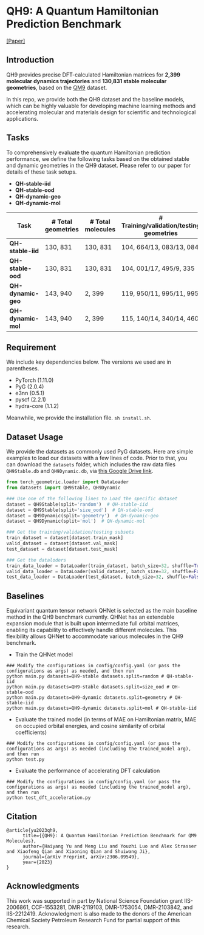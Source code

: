 # QH9: A Quantum Hamiltonian Prediction Benchmark

[[Paper]](https://arxiv.org/abs/2306.09549)

## Introduction

QH9 provides precise DFT-calculated Hamiltonian matrices for **2,399 molecular dynamics trajectories** and **130,831  stable molecular geometries**, based on the [QM9](http://quantum-machine.org/datasets/) dataset.

In this repo, we provide both the QH9 dataset and the baseline models, which can be highly valuable for developing machine learning methods and accelerating molecular and materials design for scientific and technological applications.


## Tasks

To comprehensively evaluate the quantum Hamiltonian prediction performance, we define the following tasks based on the obtained stable and dynamic geometries in the QH9 dataset. Please refer to our paper for details of these task setups.

* **QH-stable-iid** 
* **QH-stable-ood** 
* **QH-dynamic-geo** 
* **QH-dynamic-mol** 

| Task | # Total geometries | # Total molecules | # Training/validation/testing geometries|
| -------- | -------- | -------- | -------- |
|**QH-stable-iid** | 130, 831 | 130, 831 | 104, 664/13, 083/13, 084|
|**QH-stable-ood** | 130, 831 | 130, 831 | 104, 001/17, 495/9, 335|
|**QH-dynamic-geo** | 143, 940 | 2, 399 | 119, 950/11, 995/11, 995|
|**QH-dynamic-mol** | 143, 940 | 2, 399 | 115, 140/14, 340/14, 460|

## Requirement

We include key dependencies below. The versions we used are in parentheses. 
* PyTorch (1.11.0)
* PyG (2.0.4)
* e3nn (0.5.1)
* pyscf (2.2.1)
* hydra-core (1.1.2)

Meanwhile, we provide the installation file. `sh install.sh`.


## Dataset Usage
We provide the datasets as commonly used PyG datasets. Here are simple examples to load our datasets with a few lines of code. Prior to that, you can download the `datasets` folder, which includes the raw data files `QH9Stable.db` and `QH9Dynamic.db`, via [this Google Drive link](https://drive.google.com/drive/folders/13pPgBh3XvN2FCpowfnA8TT4VJ0OTceNM?usp=sharing).

```python
from torch_geometric.loader import DataLoader
from datasets import QH9Stable, QH9Dynamic

### Use one of the following lines to Load the specific dataset
dataset = QH9Stable(split='random')  # QH-stable-iid
dataset = QH9Stable(split='size_ood')  # QH-stable-ood
dataset = QH9Dynamic(split='geometry')  # QH-dynamic-geo
dataset = QH9Dynamic(split='mol')  # QH-dynamic-mol

### Get the training/validation/testing subsets
train_dataset = dataset[dataset.train_mask]
valid_dataset = dataset[dataset.val_mask]
test_dataset = dataset[dataset.test_mask]

### Get the dataloders
train_data_loader = DataLoader(train_dataset, batch_size=32, shuffle=True)
valid_data_loader = DataLoader(valid_dataset, batch_size=32, shuffle=False)
test_data_loader = DataLoader(test_dataset, batch_size=32, shuffle=False)
```

## Baselines
Equivariant quantum tensor network QHNet is selected as the main baseline method in the QH9 benchmark currently. QHNet has an extendable expansion module that is built upon intermediate full orbital matrices, enabling its capability to effectively handle different molecules. This flexibility allows QHNet to accommodate various molecules in the QH9 benchmark.

* Train the QHNet model
```shell script
### Modify the configurations in config/config.yaml (or pass the configurations as args) as needed, and then run
python main.py datasets=QH9-stable datasets.split=random # QH-stable-iid
python main.py datasets=QH9-stable datasets.split=size_ood # QH-stable-ood
python main.py datasets=QH9-dynamic datasets.split=geometry # QH-stable-iid
python main.py datasets=QH9-dynamic datasets.split=mol # QH-stable-iid
```

* Evaluate the trained model (in terms of MAE on Hamiltonian matrix, MAE on occupied orbital energies, and cosine similarity of orbital coefficients)
```shell script
### Modify the configurations in config/config.yaml (or pass the configurations as args) as needed (including the trained_model arg), and then run
python test.py
```

* Evaluate the performance of accelerating DFT calculation
```shell script
### Modify the configurations in config/config.yaml (or pass the configurations as args) as needed (including the trained_model arg), and then run
python test_dft_acceleration.py
```

## Citation
```
@article{yu2023qh9,
      title={{QH9}: A Quantum Hamiltonian Prediction Benchmark for QM9 Molecules}, 
      author={Haiyang Yu and Meng Liu and Youzhi Luo and Alex Strasser and Xiaofeng Qian and Xiaoning Qian and Shuiwang Ji},
      journal={arXiv Preprint, arXiv:2306.09549},
      year={2023}
}
```

## Acknowledgments
This work was supported in part by National Science Foundation grant IIS-2006861, CCF-1553281, DMR-2119103, DMR-1753054, DMR-2103842, and IIS-2212419. Acknowledgment is also made to the donors of the American Chemical Society Petroleum Research Fund for partial support of this research.
